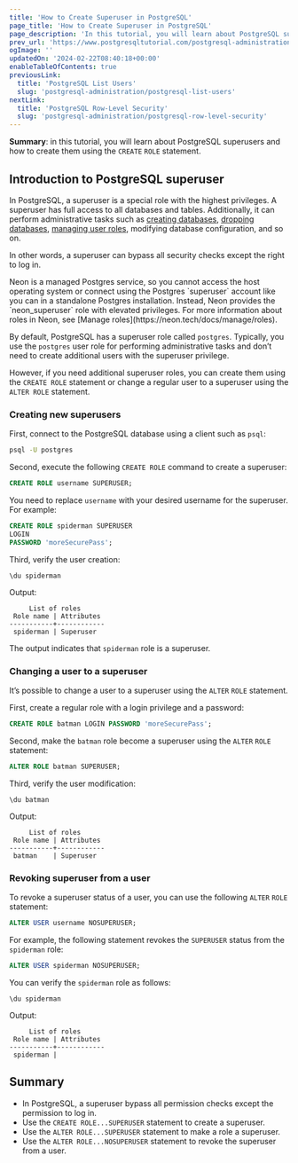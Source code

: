 ```yaml
---
title: 'How to Create Superuser in PostgreSQL'
page_title: 'How to Create Superuser in PostgreSQL'
page_description: 'In this tutorial, you will learn about PostgreSQL superusers and how to create them using the CREATE ROLE statement.'
prev_url: 'https://www.postgresqltutorial.com/postgresql-administration/create-superuser-postgresql/'
ogImage: ''
updatedOn: '2024-02-22T08:40:18+00:00'
enableTableOfContents: true
previousLink:
  title: 'PostgreSQL List Users'
  slug: 'postgresql-administration/postgresql-list-users'
nextLink:
  title: 'PostgreSQL Row-Level Security'
  slug: 'postgresql-administration/postgresql-row-level-security'
---
```


**Summary**: in this tutorial, you will learn about PostgreSQL superusers and how to create them using the `CREATE` `ROLE` statement.

## Introduction to PostgreSQL superuser

In PostgreSQL, a superuser is a special role with the highest privileges. A superuser has full access to all databases and tables. Additionally, it can perform administrative tasks such as [creating databases](postgresql-create-database), [dropping databases](postgresql-drop-database), [managing user roles](postgresql-roles), modifying database configuration, and so on.

In other words, a superuser can bypass all security checks except the right to log in.

<Admonition type="tip" title="Neon Note">
Neon is a managed Postgres service, so you cannot access the host operating system or connect using the Postgres `superuser` account like you can in a standalone Postgres installation. Instead, Neon provides the `neon_superuser` role with elevated privileges. For more information about roles in Neon, see [Manage roles](https://neon.tech/docs/manage/roles).
</Admonition>

By default, PostgreSQL has a superuser role called `postgres`. Typically, you use the `postgres` user role for performing administrative tasks and don’t need to create additional users with the superuser privilege.

However, if you need additional superuser roles, you can create them using the `CREATE ROLE` statement or change a regular user to a superuser using the `ALTER ROLE` statement.

### Creating new superusers

First, connect to the PostgreSQL database using a client such as `psql`:

```bash
psql -U postgres
```

Second, execute the following `CREATE ROLE` command to create a superuser:

```sql
CREATE ROLE username SUPERUSER;
```

You need to replace `username` with your desired username for the superuser. For example:

```sql
CREATE ROLE spiderman SUPERUSER
LOGIN
PASSWORD 'moreSecurePass';
```

Third, verify the user creation:

```text
\du spiderman
```

Output:

```text
     List of roles
 Role name | Attributes
-----------+------------
 spiderman | Superuser
```

The output indicates that `spiderman` role is a superuser.

### Changing a user to a superuser

It’s possible to change a user to a superuser using the `ALTER` `ROLE` statement.

First, create a regular role with a login privilege and a password:

```sql
CREATE ROLE batman LOGIN PASSWORD 'moreSecurePass';
```

Second, make the `batman` role become a superuser using the `ALTER` `ROLE` statement:

```sql
ALTER ROLE batman SUPERUSER;
```

Third, verify the user modification:

```text
\du batman
```

Output:

```text
     List of roles
 Role name | Attributes
-----------+------------
 batman    | Superuser
```

### Revoking superuser from a user

To revoke a superuser status of a user, you can use the following `ALTER` `ROLE` statement:

```sql
ALTER USER username NOSUPERUSER;
```

For example, the following statement revokes the `SUPERUSER` status from the `spiderman` role:

```sql
ALTER USER spiderman NOSUPERUSER;
```

You can verify the `spiderman` role as follows:

```text
\du spiderman
```

Output:

```text
     List of roles
 Role name | Attributes
-----------+------------
 spiderman |
```

## Summary

- In PostgreSQL, a superuser bypass all permission checks except the permission to log in.
- Use the `CREATE ROLE...SUPERUSER` statement to create a superuser.
- Use the `ALTER ROLE...SUPERUSER` statement to make a role a superuser.
- Use the `ALTER ROLE...NOSUPERUSER` statement to revoke the superuser from a user.
